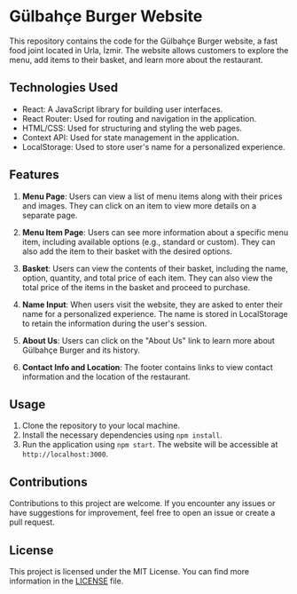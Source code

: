 # Gülbahçe Burger Website

This repository contains the code for the Gülbahçe Burger website, a fast food joint located in Urla, İzmir. The website allows customers to explore the menu, add items to their basket, and learn more about the restaurant.

## Technologies Used

- React: A JavaScript library for building user interfaces.
- React Router: Used for routing and navigation in the application.
- HTML/CSS: Used for structuring and styling the web pages.
- Context API: Used for state management in the application.
- LocalStorage: Used to store user's name for a personalized experience.

## Features

1. **Menu Page**: Users can view a list of menu items along with their prices and images. They can click on an item to view more details on a separate page.

2. **Menu Item Page**: Users can see more information about a specific menu item, including available options (e.g., standard or custom). They can also add the item to their basket with the desired options.

3. **Basket**: Users can view the contents of their basket, including the name, option, quantity, and total price of each item. They can also view the total price of the items in the basket and proceed to purchase.

4. **Name Input**: When users visit the website, they are asked to enter their name for a personalized experience. The name is stored in LocalStorage to retain the information during the user's session.

5. **About Us**: Users can click on the "About Us" link to learn more about Gülbahçe Burger and its history.

6. **Contact Info and Location**: The footer contains links to view contact information and the location of the restaurant.

## Usage

1. Clone the repository to your local machine.
2. Install the necessary dependencies using `npm install`.
3. Run the application using `npm start`. The website will be accessible at `http://localhost:3000`.

## Contributions

Contributions to this project are welcome. If you encounter any issues or have suggestions for improvement, feel free to open an issue or create a pull request.

## License

This project is licensed under the MIT License. You can find more information in the [LICENSE](LICENSE) file.
